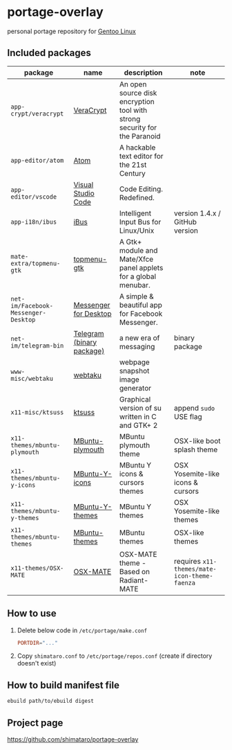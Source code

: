 # portage-overlay

personal portage repository for [Gentoo Linux](http://www.gentoo.org/)

## Included packages

| package | name | description | note |
|---------|------|-------------|------|
| `app-crypt/veracrypt` | [VeraCrypt](https://veracrypt.codeplex.com/) | An open source disk encryption tool with strong security for the Paranoid | |
| `app-editor/atom` | [Atom](https://atom.io/) | A hackable text editor for the 21st Century | |
| `app-editor/vscode` | [Visual Studio Code](https://code.visualstudio.com/) | Code Editing. Redefined. | |
| `app-i18n/ibus` | [iBus](https://github.com/ibus/ibus/wiki) | Intelligent Input Bus for Linux/Unix | version 1.4.x / GitHub version |
| `mate-extra/topmenu-gtk` | [topmenu-gtk](https://git.javispedro.com/cgit/topmenu-gtk.git/about/) | A Gtk+ module and Mate/Xfce panel applets for a global menubar. | |
| `net-im/Facebook-Messenger-Desktop` | [Messenger for Desktop](http://messengerfordesktop.com/) | A simple & beautiful app for Facebook Messenger. | |
| `net-im/telegram-bin` | [Telegram (binary package)](https://telegram.org/) | a new era of messaging | binary package |
| `www-misc/webtaku` | [webtaku](https://github.com/shimataro/webtaku) | webpage snapshot image generator | |
| `x11-misc/ktsuss` | [ktsuss](https://github.com/nomius/ktsuss) | Graphical version of su written in C and GTK+ 2 | append `sudo` USE flag |
| `x11-themes/mbuntu-plymouth` | [MBuntu-plymouth](https://launchpad.net/~noobslab/+archive/ubuntu/themes) | MBuntu plymouth theme | OSX-like boot splash theme |
| `x11-themes/mbuntu-y-icons` | [MBuntu-Y-icons](https://launchpad.net/~noobslab/+archive/ubuntu/themes) | MBuntu Y icons & cursors themes | OSX Yosemite-like icons & cursors |
| `x11-themes/mbuntu-y-themes` | [MBuntu-Y-themes](https://launchpad.net/~noobslab/+archive/ubuntu/themes) | MBuntu Y themes | OSX Yosemite-like themes |
| `x11-themes/mbuntu-themes` | [MBuntu-themes](https://launchpad.net/~noobslab/+archive/ubuntu/themes) | MBuntu themes | OSX-like themes |
| `x11-themes/OSX-MATE` | [OSX-MATE](https://github.com/rohithmadhavan/OSX-MATE) | OSX-MATE theme - Based on Radiant-MATE | requires `x11-themes/mate-icon-theme-faenza` |

## How to use

1. Delete below code in `/etc/portage/make.conf`

    ```conf
    PORTDIR="..."
    ```

1. Copy `shimataro.conf` to `/etc/portage/repos.conf`
(create if directory doesn't exist)

## How to build manifest file

```bash
ebuild path/to/ebuild digest
```

## Project page

<https://github.com/shimataro/portage-overlay>
